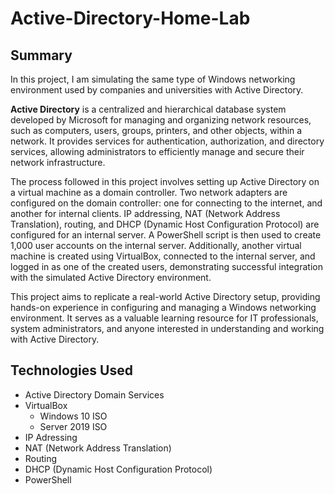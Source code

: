 # Active-Directory-Home-Lab

## Summary
In this project, I am simulating the same type of Windows networking environment used by companies and universities with Active Directory.

**Active Directory** is a centralized and hierarchical database system developed by Microsoft for managing and organizing network resources, such as computers, users, groups, printers, and other objects, within a network. It provides services for authentication, authorization, and directory services, allowing administrators to efficiently manage and secure their network infrastructure.

The process followed in this project involves setting up Active Directory on a virtual machine as a domain controller. Two network adapters are configured on the domain controller: one for connecting to the internet, and another for internal clients. IP addressing, NAT (Network Address Translation), routing, and DHCP (Dynamic Host Configuration Protocol) are configured for an internal server. A PowerShell script is then used to create 1,000 user accounts on the internal server. Additionally, another virtual machine is created using VirtualBox, connected to the internal server, and logged in as one of the created users, demonstrating successful integration with the simulated Active Directory environment.

This project aims to replicate a real-world Active Directory setup, providing hands-on experience in configuring and managing a Windows networking environment. It serves as a valuable learning resource for IT professionals, system administrators, and anyone interested in understanding and working with Active Directory.

## Technologies Used

- Active Directory Domain Services
- VirtualBox
  - Windows 10 ISO
  - Server 2019 ISO
- IP Adressing
- NAT (Network Address Translation)
- Routing
- DHCP (Dynamic Host Configuration Protocol)
- PowerShell
<!--
# Active-Directory-Home-Lab

## Summary
In this project, I am simulating the same type of Windows netowrking environment used by companies and universities with Active Directory. 

**Active Directory** is a centralized and hierarchical database system developed by Microsoft for managing and organizing network resources, such as computers, users, groups, printers, and other objects, within a network. It provides services for authentication, authorization, and directory services, allowing administrators to efficiently manage and secure their network infrastructure.

 ## Summary

In this project, I've created an Active Directory home lab to simulate a Windows networking environment akin to those used by organizations. Through setting up Active Directory on a virtual machine as a domain controller, I've established a centralized system for managing and organizing network resources.

To facilitate connectivity and access, I've configured two network adaptors on the domain controller, segregating one for internet access and the other for internal clients. Additionally, I've handled IP addressing, configured NAT (Network Address Translation), routing, and DHCP (Dynamic Host Configuration Protocol) for an internal server.

Taking advantage of PowerShell automation, I executed a script to efficiently generate 1,000 users on the internal server, enabling scalability and testing scenarios with a large user base. Furthermore, I expanded the lab environment by creating another virtual machine using VirtualBox, establishing connectivity to the internal server, and successfully logging in as one of the users.

Through this process, I've not only simulated the complexities of an Active Directory environment but also gained practical experience in network administration, server configuration, and user management. This GitHub repository serves as a comprehensive guide and resource for setting up and understanding Active Directory in a home lab environment.





I set up a virtual machine on Azure with a publically routable IP address and configure the firewalls to allow hackers from anywhere to attempt to log in. Then, I use a Geolocation API with a powershell script to extract the IP addresses of hackers and display them on a Sentiel world map.

## Technologies Used

- Azure
  - Virtual Machine
  - Log Analytics
  - Security Center
  - Sentinel
- Windows Defender Firewall
- Powershell
- Event Viewer
- [ipgeolocation.io](https://ipgeolocation.io/) API Key

## Project Walk-through
 1. Create Azure Subscription
 2. Create Virtual Machine
 3. Publicly route VM IP address
 4. Create Log Analytics Workspace
 5. Enable gathering of VM logs in Security Center
 6. Connect Log Analytics to VM
 7. Setup Azure Sentinel
 8. Log into VM with Remote Desktop
 9. Observe Event viewer Logs in VM
 10. Disable firewall on VM
 11. Run powershell script
 12. Get Geolocation.io API Key to convert hacker IP addresses int Geo data with script
 13. Create custom log in Log Analytics Workspace to manage Geo data
 14. Extract fields from raw custom log data
 15. Setup map in Sentinel with Latitude and Longitude
 16. Display data on map

## The Result
